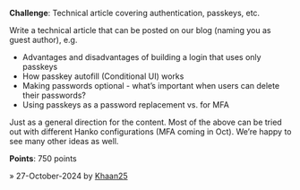**Challenge**: Technical article covering authentication, passkeys, etc.

Write a technical article that can be posted on our blog (naming you as guest author), e.g.
- Advantages and disadvantages of building a login that uses only passkeys
- How passkey autofill (Conditional UI) works
- Making passwords optional - what’s important when users can delete their passwords?
- Using passkeys as a password replacement vs. for MFA

Just as a general direction for the content. Most of the above can be tried out with different Hanko configurations (MFA coming in Oct). We’re happy to see many other ideas as well.

**Points**: 750 points


» 27-October-2024 by [Khaan25](https://medium.com/@ziaurzai/enhancing-security-with-passkey-mfa-a-guide-to-implementation-with-hanko-0918d9313eaf)

